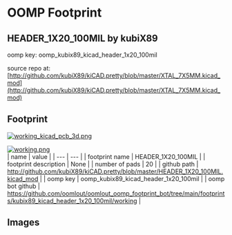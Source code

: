 # OOMP Footprint  
## HEADER_1X20_100MIL  by kubiX89  
  
oomp key: oomp_kubix89_kicad_header_1x20_100mil  
  
source repo at: [http://github.com/kubiX89/kiCAD.pretty/blob/master/XTAL_7X5MM.kicad_mod](http://github.com/kubiX89/kiCAD.pretty/blob/master/XTAL_7X5MM.kicad_mod)  
## Footprint  
  
[![working_kicad_pcb_3d.png](working_kicad_pcb_3d_600.png)](working_kicad_pcb_3d.png)  
  
[![working.png](working_600.png)](working.png)  
| name | value | 
| --- | --- | 
| footprint name | HEADER_1X20_100MIL | 
| footprint description | None | 
| number of pads | 20 | 
| github path | http://github.com/kubiX89/kiCAD.pretty/blob/master/HEADER_1X20_100MIL.kicad_mod | 
| oomp key | oomp_kubix89_kicad_header_1x20_100mil | 
| oomp bot github | https://github.com/oomlout/oomlout_oomp_footprint_bot/tree/main/footprints/kubix89_kicad_header_1x20_100mil/working | 
## Images  

